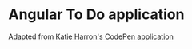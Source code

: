 Angular To Do application
==========================

Adapted from [Katie Harron's CodePen application](https://codepen.io/pibby/pen/DLtaK)